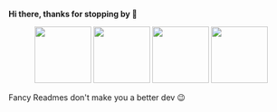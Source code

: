 **Hi there, thanks for stopping by 👋**

<html>
    <body>
        <p align="center">
            <a href="https://www.youracclaim.com/badges/575b4797-f4ac-438a-8dfb-8efcdc3bf7a2"><img src="https://images.youracclaim.com/size/340x340/images/6774b3bf-7a82-4d40-a2d1-86b412635bae/AWS-SolArchitect-Associate.png" width="100"></a>
            <a href="https://www.youracclaim.com/badges/c89b956d-6528-4142-9e74-e22add6729db"><img src="https://images.youracclaim.com/size/340x340/images/2a15d440-edbe-44a2-890f-0a0caf7e1442/AWS-Developer-Associate.png" width="100"></a>
            <a href="https://www.youracclaim.com/badges/f8a696a5-e18d-419f-b313-7b0e21031f63"><img src="https://images.youracclaim.com/size/340x340/images/536167dd-c888-44b8-8aad-b7577a8862f3/AWS-DevOpsEngineer-Professional.png" width="100"></a>
            <a href="https://www.credly.com/badges/4ae1dc9e-1d80-42d4-b24a-1650563a9213/public_url"><img src="https://images.credly.com/size/340x340/images/f88d800c-5261-45c6-9515-0458e31c3e16/ckad_from_cncfsite.png" width="100"></a>
        </p>
    </body>
</html>

Fancy Readmes don't make you a better dev 😉

